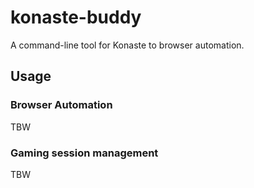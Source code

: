 # konaste-buddy

A command-line tool for Konaste to browser automation.

## Usage

### Browser Automation

TBW

### Gaming session management

TBW
